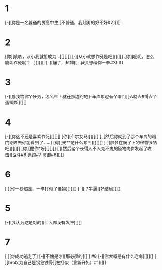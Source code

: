 # 1
[-][你是一名普通的男高中生][不普通，我超勇的好不好#2][][]

# 2
[你][咳咳，从小我就想成为...][][][]
[-][从小就想作死是吧][][][]
[你][呃呃，怎么能叫作死呢？...][][][]
[-][懂了，超雄][...我真想给你一拳#3][][]

# 3
[-][那我给你个任务，怎么样？就在那边的地下车库那边有个暗门][去就去#4|去个蛋啊#5][][]

# 4
[-][你这不还是喜欢作死][][][]
[你][亻尔女马][][][]
[ ][然后你就到了那个车库的暗门刚进去你就看到了......]
[你][我艹这什么东西][][][]
[-][脸挂在肠子上的怪物很酷吧][][][]
[你][酷你*呀][][][]
[ ][然后这个长得人不人鬼不鬼的怪物向你发起了攻击][战斗#6|逃跑#7|防御#8][][]

# 6
[ ][你一秒超雄，一拳打似了怪物][][][]
[-][？牛逼][好结局][][]

# 5
[-][我认为这是对的][什么都没有发生][][]

# 7
[ ][你成功逃走了]
[-][不愧是你][那必须的][][]
#8
[-][你大概是有什么毛病][][][]
[ ][bro以为自己是钢筋铁骨][被打似（重新开始）#1][][]
